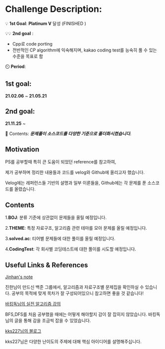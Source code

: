 
# Challenge Description:
💡 **1st Goal**: **Platinum V** 달성 (FINISHED )


💡💡 **2nd goal** : 
   - Cpp로 code porting 
   - 전반적인 CP algorithm에 익숙해지며, kakao coding test를 능숙히 풀 수 있는 수준을 목표로 함
  

⏲️ **Period**: 

## 1st goal:
**21.02.06** ~ **21.05.21**

## 2nd goal:
**21.11.25** ~

📁 Contents: ***문제풀이 소스코드를 다양한 기준으로 폴더화시켰습니다.***



## Motivation

PS를 공부할때 특히 큰 도움이 되었던 reference를 참고하여, 

제가 공부하며 정리한 내용들과 코드를 velog와 Github에 올리고자 했습니다.

Velog에는 레퍼런스들 기반의 설명과 일부 이론들을, Github에는 각 문제를 푼 소스코드를 올렸습니다.


## Contents
1.**BOJ**: 분류 기준에 상관없이 문제들을 올릴 예정입니다. 

2.**THEME**: 특정 자료구조, 알고리즘 관련 테마를 모아 문제를 올릴 예정입니다.

3.**solved.ac**: 티어별 문제들에 대한 풀이를 올릴 예정입니다.

4.**CodingTest**: 각 회사별 코딩테스트에 대한 풀이를 시도할 예정입니다.




## Useful Links & References

[Jinhan's note](http://blog.naver.com/PostList.nhn?blogId=jinhan814&from=postList&categoryNo=74)

진한님이 만드신 백준 그룹에서, 알고리즘과 자료구조별 문제집을 확인하실 수 있습니다. 
공부의 목적에 맞게 목차가 잘 구성되어있으니 참고하면 좋을 것 같습니다!

[바킹독님의 실전 알고리즘 강의](https://blog.encrypted.gg/category/%EA%B0%95%EC%A2%8C/%EC%8B%A4%EC%A0%84%20%EC%95%8C%EA%B3%A0%EB%A6%AC%EC%A6%98)

BFS,DFS를 처음 공부했을 때에는 어떻게 해야할지 감이 잘 잡히지 않았습니다.
바킹독님의 글을 통해 감을 조금씩 잡을 수 있었습니다.

[kks227님의 블로그](https://blog.naver.com/kks227/221383409543)

kks227님은 다양한 난이도의 주제에 대해 핵심 아이디어를 설명해주십니다. 




